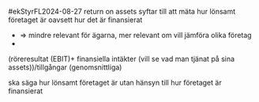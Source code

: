 #ekStyrFL2024-08-27
return on assets
syftar till att mäta hur lönsamt företaget är oavsett hur det är finansierat
- => mindre relevant för ägarna, mer relevant om vill jämföra olika företag
- 

(röreresultat (EBIT)+ finansiella intäkter (vill se vad man tjänat på sina assets))/tillgångar (genomsnittliga)

ska säga hur lönsamt företaget är utan hänsyn till hur företaget är finansierat
